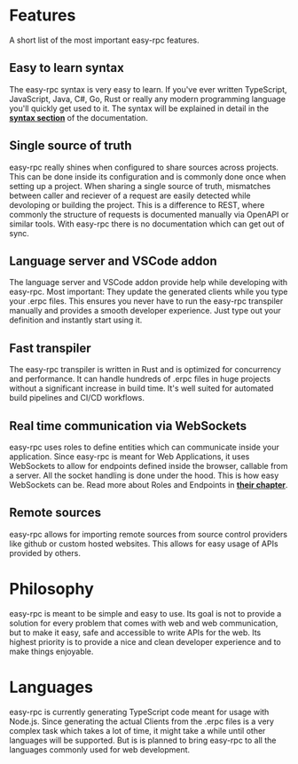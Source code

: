 # Features
A short list of the most important easy-rpc features.
## Easy to learn syntax
The easy-rpc syntax is very easy to learn. If you've ever written TypeScript, JavaScript, Java, C#, Go, Rust or really any modern programming language you'll quickly get used to it. The syntax will be explained in detail in the **[syntax section](/easy-rpc-docs/3🖋%EF%B8%8F%20Syntax/)** of the documentation.

## Single source of truth
easy-rpc really shines when configured to share sources across projects. This can be done inside its configuration and is commonly done once when setting up a project. When sharing a single source of truth, mismatches between caller and reciever of a request are easily detected while devoloping or building the project. This is a difference to REST, where commonly the structure of requests is documented manually via OpenAPI or similar tools. With easy-rpc there is no documentation which can get out of sync.

## Language server and VSCode addon
The language server and VSCode addon provide help while developing with easy-rpc. Most important: They update the generated clients while you type your .erpc files. This ensures you never have to run the easy-rpc transpiler manually and provides a smooth developer experience. Just type out your definition and instantly start using it.

## Fast transpiler
The easy-rpc transpiler is written in Rust and is optimized for concurrency and performance. It can handle hundreds of .erpc files in huge projects without a significant increase in build time. It's well suited for automated build pipelines and CI/CD workflows.

## Real time communication via WebSockets
easy-rpc uses roles to define entities which can communicate inside your application. Since easy-rpc is meant for Web Applications, it uses WebSockets to allow for endpoints defined inside the browser, callable from a server. All the socket handling is done under the hood. This is how easy WebSockets can be. Read more about Roles and Endpoints in **[their chapter](/easy-rpc-docs/2🎭%20Roles%20and%20Endpoints/)**.

## Remote sources
easy-rpc allows for importing remote sources from source control providers like github or custom hosted websites. This allows for easy usage of APIs provided by others.

# Philosophy
easy-rpc is meant to be simple and easy to use. Its goal is not to provide a solution for every problem that comes with web and web communication, but to make it easy, safe and accessible to write APIs for the web. Its highest priority is to provide a nice and clean developer experience and to make things enjoyable.

# Languages
easy-rpc is currently generating TypeScript code meant for usage with Node.js. Since generating the actual Clients from the .erpc files is a very complex task which takes a lot of time, it might take a while until other languages will be supported. But is is planned to bring easy-rpc to all the languages commonly used for web development.